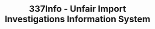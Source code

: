---
bigquery: https://console.cloud.google.com/bigquery?p=patents-public-data&d=usitc_investigations&page=dataset&project=sheets-management-319211
citation: US International Trade Commission 337Info Unfair Import Investigations Information
  System
contributors: US International Trade Comission
cost: None
description: US International Trade Commission 337Info Unfair Import Investigations
  Information System contains data on investigations done under Section 337. Section
  337 declares the infringement of certain statutory intellectual property rights
  and other forms of unfair competition in import trade to be unlawful practices.
  Most Section 337 investigations involve allegations of patent or registered trademark
  infringement.
documentation: FAQ and tutorial available on the site
last_edit: 04/13/2022, 04:41:41
location: https://pubapps2.usitc.gov/337external/
maintained_by: US International Trade Comission
schema_fields:
- scheduledStartDateEvidHear
- currentActiveALJ
- teoIdDueDate
- teoProceedingInvolved
- aljAssigned
- gcAttorney
- patentNumbers
- teoIdIssueDate
- title
- scheduledEndDateEvidHear
- cafcAppeals
- id
- investigationNo
- publication_number
- docketNo
- investigationType
- ouiiParticipation
- htsNumbers
- finalDetNoViolation
- finalIdOnViolationIssue
- respondent
- teoReliefGranted
- trademarkNumbers
- endDateMarkmanHearing
- patentNumber
- actualEndDateEvidHear
- internalRemand
- issueDateOtherNonFinal
- dateComplaintFiled
- ouiiAttorney
- targetDate
- finalIdOnViolationDue
- finalDetViolation
- lastUpdated
- investigationTermDate
- markmanHearing
- dateCreated
- actualStartDateEvidHear
- complainant
- copyrightNumbers
- startDateMarkmanHearing
- dateOfPublicationFrNotice
- currentStatus
- invUnfairAct
shortname: unfair_import_investigations
tags:
- import
- legal
- trade
timeframe: 2008-2021 (prior to 2008 downloadable as a JSON file)
title: 337Info - Unfair Import Investigations Information System
uuid: 2721f5ec-e599-4890-9265-9706719fc71e
---